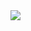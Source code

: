<table width="100%"  border="0" cellpadding="0" cellspacing="0">
  <img align="left" src="https://github-readme-stats.vercel.app/api?username=aby&show_icons=true&title_color=886CE4&icon_color=886CE4&text_color=9f9f9f&bg_color=151515" />
</table>
